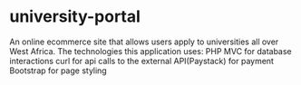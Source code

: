 # university-portal
An online ecommerce site that allows users apply to universities all over West Africa.
The technologies this application uses:
PHP MVC for database interactions
curl for api calls to the external API(Paystack) for payment
Bootstrap for page styling
